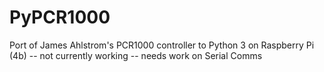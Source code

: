 # PyPCR1000
Port of James Ahlstrom's PCR1000 controller to Python 3 on Raspberry Pi (4b)
-- not currently working -- needs work on Serial Comms
